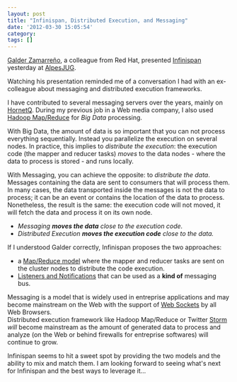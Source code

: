 ```yaml
---
layout: post
title: "Infinispan, Distributed Execution, and Messaging"
date: '2012-03-30 15:05:54'
category: 
tags: []
---
```


[Galder Zamarreño][galder], a colleague from Red Hat, presented [Infinispan][infinispan] yesterday at [AlpesJUG][alpesjug].

Watching his presentation reminded me of a conversation I had with an ex-colleague about messaging and distributed execution frameworks.

I have contributed to several messaging servers over the years, mainly on [HornetQ][hornetq]. During my previous job in a Web media company, I also used [Hadoop Map/Reduce][hadoop] for _Big Data_ processing.

With Big Data, the amount of data is so important that you can not process everything sequentially. Instead you parallelize the execution on several nodes.
In practice, this implies to _distribute the execution_: the  execution code (the mapper and reducer tasks) *moves* to the data nodes - where the data to process is stored - and runs locally.

With Messaging, you can achieve the opposite: to _distribute the data_. Messages containing the data are sent to consumers that will process them.
In many cases, the data transported inside the messages is not the data to process; it can be an event or contains the location of the data to process. Nonetheless, the result is the same: the execution code will not moved, it will fetch the data and process it on its own node. 

* _Messaging **moves the data** close to the execution code._
* _Distributed Execution **moves the execution code** close to the data._

If I understood Galder correctly, Infinispan proposes the two approaches:

* a [Map/Reduce model][infinispan-mr] where the mapper and reducer tasks are sent on the cluster nodes to distribute the code execution.
* [Listeners and Notifications][infinispan-l] that can be used as a __kind of__ messaging bus.

Messaging is a model that is widely used in entreprise applications and may become mainstream on the Web with the support of [Web Sockets][websockets] by all Web Browsers.  
Distributed execution framework like Hadoop Map/Reduce or Twitter [Storm][storm] *will* become mainstream as the amount of generated data to process and analyze (on the Web or behind firewalls for entreprise softwares) will continue to grow. 

Infinispan seems to hit a sweet spot by providing the two models and the ability to mix and match them. I am looking forward to seeing what's next for Infinispan and the best ways to leverage it...  

[galder]: http://galder.zamarreno.com/
[hornetq]: http://hornetq.org/
[infinispan]: http://www.jboss.org/infinispan
[infinispan-mr]: https://docs.jboss.org/author/display/ISPN/Infinispan+Distributed+Execution+Framework#InfinispanDistributedExecutionFramework-MapReducemodel
[infinispan-l]: https://docs.jboss.org/author/display/ISPN/Listeners+and+Notifications
[hadoop]: http://hadoop.apache.org/mapreduce/
[alpesjug]: http://www.alpesjug.org/
[websockets]: http://dev.w3.org/html5/websockets/
[storm]: http://engineering.twitter.com/2011/08/storm-is-coming-more-details-and-plans.html

